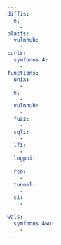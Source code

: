 ```yaml
---
diffis:
  e:
    -
platfs:
  vulnhub:
    -
curls:
  symfonos 4:
    -
functions:
  unix:
    -
  e:
    -
  vulnhub:
    -
  fuzz:
    -
  sqli:
    -
  lfi:
    -
  logpoi:
    -
  rce:
    -
  tunnel:
    -
  ci:
    -

wals:
  symfonos 4wu:
    -
---
```

